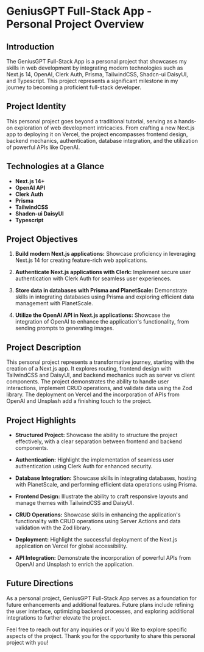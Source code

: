 # GeniusGPT Full-Stack App - Personal Project Overview

## Introduction

The GeniusGPT Full-Stack App is a personal project that showcases my skills in web development by integrating modern technologies such as Next.js 14, OpenAI, Clerk Auth, Prisma, TailwindCSS, Shadcn-ui DaisyUI, and Typescript. This project represents a significant milestone in my journey to becoming a proficient full-stack developer.

## Project Identity

This personal project goes beyond a traditional tutorial, serving as a hands-on exploration of web development intricacies. From crafting a new Next.js app to deploying it on Vercel, the project encompasses frontend design, backend mechanics, authentication, database integration, and the utilization of powerful APIs like OpenAI.

## Technologies at a Glance

- **Next.js 14+**
- **OpenAI API**
- **Clerk Auth**
- **Prisma**
- **TailwindCSS**
- **Shadcn-ui DaisyUI**
- **Typescript**

## Project Objectives

1. **Build modern Next.js applications:** Showcase proficiency in leveraging Next.js 14 for creating feature-rich web applications.

2. **Authenticate Next.js applications with Clerk:** Implement secure user authentication with Clerk Auth for seamless user experiences.

3. **Store data in databases with Prisma and PlanetScale:** Demonstrate skills in integrating databases using Prisma and exploring efficient data management with PlanetScale.

4. **Utilize the OpenAI API in Next.js applications:** Showcase the integration of OpenAI to enhance the application's functionality, from sending prompts to generating images.

## Project Description

This personal project represents a transformative journey, starting with the creation of a Next.js app. It explores routing, frontend design with TailwindCSS and DaisyUI, and backend mechanics such as server vs client components. The project demonstrates the ability to handle user interactions, implement CRUD operations, and validate data using the Zod library. The deployment on Vercel and the incorporation of APIs from OpenAI and Unsplash add a finishing touch to the project.

## Project Highlights

- **Structured Project:** Showcase the ability to structure the project effectively, with a clear separation between frontend and backend components.

- **Authentication:** Highlight the implementation of seamless user authentication using Clerk Auth for enhanced security.

- **Database Integration:** Showcase skills in integrating databases, hosting with PlanetScale, and performing efficient data operations using Prisma.

- **Frontend Design:** Illustrate the ability to craft responsive layouts and manage themes with TailwindCSS and DaisyUI.

- **CRUD Operations:** Showcase skills in enhancing the application's functionality with CRUD operations using Server Actions and data validation with the Zod library.

- **Deployment:** Highlight the successful deployment of the Next.js application on Vercel for global accessibility.

- **API Integration:** Demonstrate the incorporation of powerful APIs from OpenAI and Unsplash to enrich the application.

## Future Directions

As a personal project, GeniusGPT Full-Stack App serves as a foundation for future enhancements and additional features. Future plans include refining the user interface, optimizing backend processes, and exploring additional integrations to further elevate the project.

Feel free to reach out for any inquiries or if you'd like to explore specific aspects of the project. Thank you for the opportunity to share this personal project with you!
